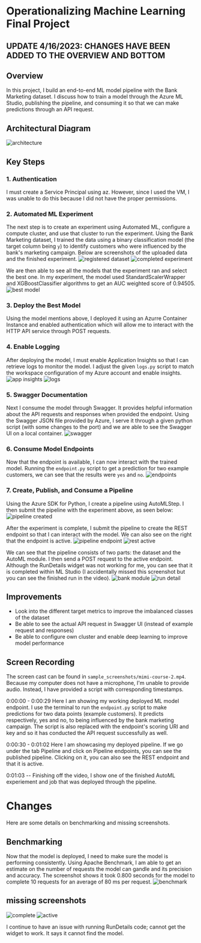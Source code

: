 # Operationalizing Machine Learning Final Project

## UPDATE 4/16/2023: CHANGES HAVE BEEN ADDED TO THE OVERVIEW AND BOTTOM

## Overview
In this project, I build an end-to-end ML model pipeline with the Bank Marketing dataset. I discuss how to train a model through the Azure ML Studio, publishing the pipeline, and consuming it so that we can make predictions through an API request.



## Architectural Diagram
![architecture](sample_screenshots/architecture.PNG)



## Key Steps


### 1. Authentication
I must create a Service Principal using az. However, since I used the VM, I was unable to do this because I did not have the proper permissions.

### 2. Automated ML Experiment
The next step is to create an experiment using Automated ML, configure a compute cluster, and use that cluster to run the experiment. Using the Bank Marketing dataset,  I trained the data using a binary classification model (the target column being `y`) to identify customers who were influenced by the bank's marketing campaign. Below are screenshots of the uploaded data and the finished experiment.
![registered dataset](sample_screenshots/registered-data.PNG)
![completed experiment](sample_screenshots/completed-experiment.PNG)

We are then able to see all the models that the experiment ran and select the best one. In my experiment, the model used StandardScalerWrapper and XGBoostClassifier algorithms to get an AUC weighted score of 0.94505.
![best model](sample_screenshots/best-model.PNG)

### 3. Deploy the Best Model
Using the model mentions above, I deployed it using an Azurre Container Instance and enabled authentication which will allow me to interact with the HTTP API service through POST requests.

### 4. Enable Logging
After deploying the model, I must enable Application Insights so that I can retrieve logs to monitor the model. I adjust the given `logs.py` script to match the workspace configuration of my Azure account and enable insights.
![app insights](sample_screenshots/app-insights.PNG)
![logs](sample_screenshots/logs.PNG)

### 5. Swagger Documentation
Next I consume the model through Swagger. It provides helpful information about the API requests and responses when provided the endpoint. Using the Swagger JSON file provided by Azure, I serve it through a given python script (with some changes to the port) and we are able to see the Swagger UI on a local container.
![swagger](sample_screenshots/swagger.PNG)

### 6. Consume Model Endpoints
Now that the endpoint is available, I can now interact with the trained model. Running the `endpoint.py` script to get a prediction for two example customers, we can see that the results were `yes` and `no`.
![endpoints](sample_screenshots/endpoint.PNG)

### 7. Create, Publish, and Consume a Pipeline
Using the Azure SDK for Python, I create a pipeline using AutoMLStep. I then submit the pipeline with the experiment above, as seen below:
![pipeline created](sample_screenshots/pipeline-created.PNG)

After the experiment is complete, I submit the pipeline to create the REST endpoint so that I can interact with the model. We can also see on the right that the endpoint is active.
![pipeline endpoint](sample_screenshots/pipeline-endpoint.PNG)
![rest active](sample_screenshots/rest-active.PNG)

We can see that the pipeline consists of two parts: the dataset and the AutoML module. I then send a POST request to the active endpoint. Although the RunDetails widget was not working for me, you can see that it is completed within ML Studio (I accidentally missed this screenshot but you can see the finished run in the video).
![bank module](sample_screenshots/bank-module.PNG)
![run detail](sample_screenshots/run-detail.PNG)



## Improvements
- Look into the different target metrics to improve the imbalanced classes of the dataset
- Be able to see the actual API request in Swagger UI (instead of example request and responses)
- Be able to configure own cluster and enable deep learning to improve model performance



## Screen Recording
The screen cast can be found in `sample_screenshots/mimi-course-2.mp4`. Because my computer does not have a microphone, I'm unable to provide audio. Instead, I have provided a script with corresponding timestamps.

0:00:00 - 0:00:29
Here I am showing my working deployed ML model endpoint. I use the terminal to run the `endpoint.py` script to make predictions for two data points (example customers). It predicts respectively, yes and no, to being influenced by the bank marketing campaign. The script is also replaced with the endpoint's scoring URI and key and so it has conducted the API request successfully as well.

0:00:30 - 0:01:02
Here I am showcasing my deployed pipeline. If we go under the tab Pipeline and click on Pipeline endpoints, you can see the published pipeline. Clicking on it, you can also see the REST endpoint and that it is active.

0:01:03 --
Finishing off the video, I show one of the finished AutoML experiement and job that was deployed through the pipeline.


# Changes
Here are some details on benchmarking and missing screenshots.

## Benchmarking
Now that the model is deployed, I need to make sure the model is performing consistently. Using Apache Benchmark, I am able to get an estimate on the number of requests the model can gandle and its precision and accuracy. The screenshot shows it took 0.800 seconds for the model to complete 10 requests for an average of 80 ms per request.
![benchmark](sample_screenshots/benchmark.png)

## missing screenshots
![complete](sample_screenshots/completed-pipeline-run.png)
![active](sample_screenshots/pipeline-endpoint-active.PNG)

I continue to have an issue with running RunDetails code; cannot get the widget to work. It says it cannot find the model.











